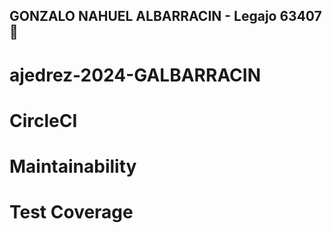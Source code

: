 ## GONZALO NAHUEL ALBARRACIN - Legajo 63407 :orangutan:

# ajedrez-2024-GALBARRACIN

# CircleCI

# Maintainability

# Test Coverage
